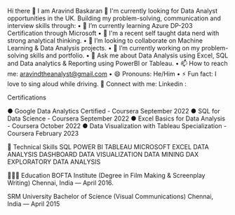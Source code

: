 Hi there 👋 I am Aravind Baskaran 
🎃 I'm currently looking for Data Analyst opportunities in the UK.
Building my problem-solving, communication and interview skills through:
•	🌱 I’m currently learning Azure DP-203 Certification through Microsoft 
•	💃 I'm a recent self taught data nerd with strong analytical thinking.
•	👯 I’m looking to collaborate on Machine Learning & Data Analysis projects.
•	🔭 I’m currently working on my problem-solving skills and portfolio.
•	💬 Ask me about Data Analysis using Excel, SQL and Data analytics & Reporting using PowerBI or Tableau.
•	📫 How to reach me: aravindtheanalyst@gmail.com
•	😄 Pronouns: He/Him
•	⚡ Fun fact: I love to sing aloud while driving.
🤝 Connect with me:
Linkedin : 
 
 Certifications
 	
●	Google Data Analytics Certified   - Coursera                             September 2022
●	SQL for Data Science  - Coursera                                         September 2022
●	Excel Basics for Data Analysis - Coursera	                               October 2022
●	Data Visualization with Tableau Specialization - Coursera                February 2023


💼 Technical Skills
SQL
POWER BI
TABLEAU
MICROSOFT EXCEL
DATA ANALYSIS
DASHBOARD
DATA VISUALIZATION
DATA MINING
DAX
EXPLORATORY DATA ANALYSIS

          
👩🏽‍💻 Education
BOFTA Institute (Degree in Film Making & Screenplay Writing)
    Chennai, India — April 2016.

 SRM University Bachelor of Science (Visual Communications) 
     Chennai, India — April 2015


